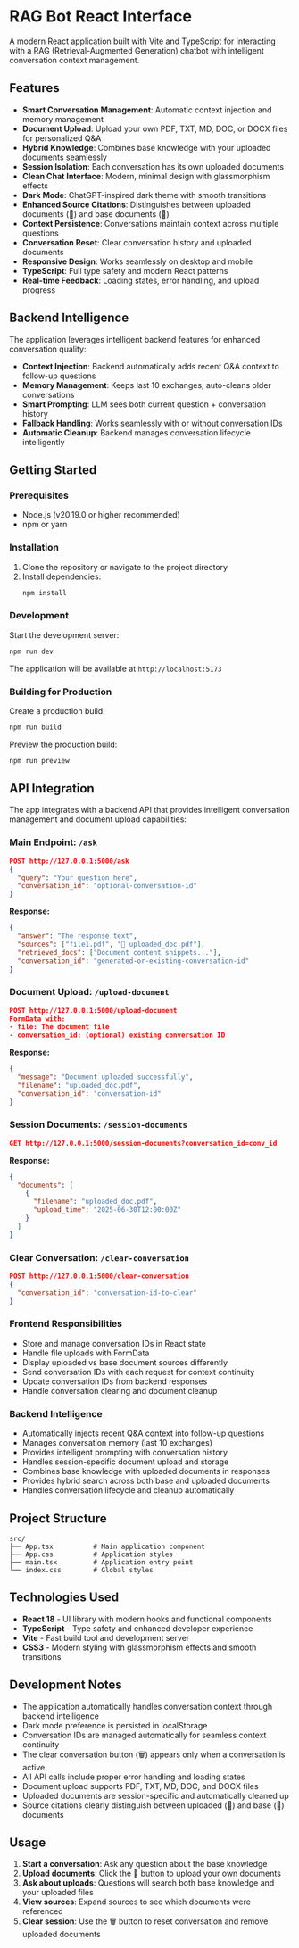 # RAG Bot React Interface

A modern React application built with Vite and TypeScript for interacting with a RAG (Retrieval-Augmented Generation) chatbot with intelligent conversation context management.

## Features

- **Smart Conversation Management**: Automatic context injection and memory management
- **Document Upload**: Upload your own PDF, TXT, MD, DOC, or DOCX files for personalized Q&A
- **Hybrid Knowledge**: Combines base knowledge with your uploaded documents seamlessly
- **Session Isolation**: Each conversation has its own uploaded documents
- **Clean Chat Interface**: Modern, minimal design with glassmorphism effects
- **Dark Mode**: ChatGPT-inspired dark theme with smooth transitions
- **Enhanced Source Citations**: Distinguishes between uploaded documents (📎) and base documents (📄)
- **Context Persistence**: Conversations maintain context across multiple questions
- **Conversation Reset**: Clear conversation history and uploaded documents
- **Responsive Design**: Works seamlessly on desktop and mobile
- **TypeScript**: Full type safety and modern React patterns
- **Real-time Feedback**: Loading states, error handling, and upload progress

## Backend Intelligence

The application leverages intelligent backend features for enhanced conversation quality:

- **Context Injection**: Backend automatically adds recent Q&A context to follow-up questions
- **Memory Management**: Keeps last 10 exchanges, auto-cleans older conversations  
- **Smart Prompting**: LLM sees both current question + conversation history
- **Fallback Handling**: Works seamlessly with or without conversation IDs
- **Automatic Cleanup**: Backend manages conversation lifecycle intelligently

## Getting Started

### Prerequisites

- Node.js (v20.19.0 or higher recommended)
- npm or yarn

### Installation

1. Clone the repository or navigate to the project directory
2. Install dependencies:
   ```bash
   npm install
   ```

### Development

Start the development server:
```bash
npm run dev
```

The application will be available at `http://localhost:5173`

### Building for Production

Create a production build:
```bash
npm run build
```

Preview the production build:
```bash
npm run preview
```

## API Integration

The app integrates with a backend API that provides intelligent conversation management and document upload capabilities:

### Main Endpoint: `/ask`
```json
POST http://127.0.0.1:5000/ask
{
  "query": "Your question here",
  "conversation_id": "optional-conversation-id"
}
```

**Response:**
```json
{
  "answer": "The response text",
  "sources": ["file1.pdf", "📎 uploaded_doc.pdf"],
  "retrieved_docs": ["Document content snippets..."],
  "conversation_id": "generated-or-existing-conversation-id"
}
```

### Document Upload: `/upload-document`
```json
POST http://127.0.0.1:5000/upload-document
FormData with:
- file: The document file
- conversation_id: (optional) existing conversation ID
```

**Response:**
```json
{
  "message": "Document uploaded successfully",
  "filename": "uploaded_doc.pdf",
  "conversation_id": "conversation-id"
}
```

### Session Documents: `/session-documents`
```json
GET http://127.0.0.1:5000/session-documents?conversation_id=conv_id
```

**Response:**
```json
{
  "documents": [
    {
      "filename": "uploaded_doc.pdf",
      "upload_time": "2025-06-30T12:00:00Z"
    }
  ]
}
```

### Clear Conversation: `/clear-conversation`
```json
POST http://127.0.0.1:5000/clear-conversation
{
  "conversation_id": "conversation-id-to-clear"
}
```

### Frontend Responsibilities
- Store and manage conversation IDs in React state
- Handle file uploads with FormData
- Display uploaded vs base document sources differently
- Send conversation IDs with each request for context continuity
- Update conversation IDs from backend responses
- Handle conversation clearing and document cleanup

### Backend Intelligence
- Automatically injects recent Q&A context into follow-up questions
- Manages conversation memory (last 10 exchanges)
- Provides intelligent prompting with conversation history
- Handles session-specific document upload and storage
- Combines base knowledge with uploaded documents in responses
- Provides hybrid search across both base and uploaded documents
- Handles conversation lifecycle and cleanup automatically

## Project Structure

```
src/
├── App.tsx          # Main application component
├── App.css          # Application styles
├── main.tsx         # Application entry point
└── index.css        # Global styles
```

## Technologies Used

- **React 18** - UI library with modern hooks and functional components
- **TypeScript** - Type safety and enhanced developer experience
- **Vite** - Fast build tool and development server
- **CSS3** - Modern styling with glassmorphism effects and smooth transitions

## Development Notes

- The application automatically handles conversation context through backend intelligence
- Dark mode preference is persisted in localStorage
- Conversation IDs are managed automatically for seamless context continuity
- The clear conversation button (🗑️) appears only when a conversation is active
- All API calls include proper error handling and loading states
- Document upload supports PDF, TXT, MD, DOC, and DOCX files
- Uploaded documents are session-specific and automatically cleaned up
- Source citations clearly distinguish between uploaded (📎) and base (📄) documents

## Usage

1. **Start a conversation**: Ask any question about the base knowledge
2. **Upload documents**: Click the 📎 button to upload your own documents
3. **Ask about uploads**: Questions will search both base knowledge and your uploaded files
4. **View sources**: Expand sources to see which documents were referenced
5. **Clear session**: Use the 🗑️ button to reset conversation and remove uploaded documents
